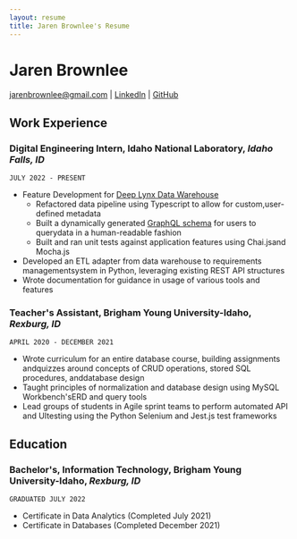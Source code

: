 ```yaml
---
layout: resume
title: Jaren Brownlee's Resume
---
```

# Jaren Brownlee

<div id="webaddress">
<a href="jarenbrownlee@gmail.com">jarenbrownlee@gmail.com</a>
| <a href="https://www.linkedin.com/in/jaren-brownlee-a870ab121/">LinkedIn</a>
| <a href="https://github.com/hotfudgebrownlee/">GitHub</a>
</div>

## Work Experience

### __Digital Engineering Intern__, Idaho National Laboratory, *Idaho Falls, ID*
`JULY 2022 - PRESENT`
- Feature Development for [Deep Lynx Data Warehouse](https://gitlab.software.inl.gov/b650/Deep-Lynx/)
  - Refactored data pipeline using Typescript to allow for custom,user-defined metadata
  - Built a dynamically generated [GraphQL schema](https://gitlab.software.inl.gov/b650/Deep-Lynx/-/wikis/Querying-Data-With-GraphQL) for users to querydata in a human-readable fashion
  - Built and ran unit tests against application features using Chai.jsand Mocha.js
- Developed an ETL adapter from data warehouse to requirements managementsystem in Python, leveraging existing REST API structures
- Wrote documentation for guidance in usage of various tools and features

### __Teacher's Assistant__, Brigham Young University-Idaho, *Rexburg, ID*
`APRIL 2020 - DECEMBER 2021`
- Wrote curriculum for an entire database course, building assignments andquizzes around concepts of CRUD operations, stored SQL procedures, anddatabase design
- Taught principles of normalization and database design using MySQL Workbench'sERD and query tools
- Lead groups of students in Agile sprint teams to perform automated API and UItesting using the Python Selenium and Jest.js test frameworks

## Education

### __Bachelor's, Information Technology__, Brigham Young University-Idaho, *Rexburg, ID*
`GRADUATED JULY 2022`
- Certificate in Data Analytics (Completed July 2021)
- Certificate in Databases (Completed December 2021)
